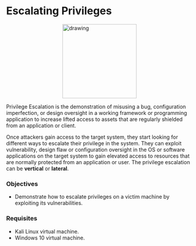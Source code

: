 # Escalating Privileges
<img src="https://upload.wikimedia.org/wikipedia/commons/thumb/c/cc/Privilege_Escalation_Diagram.svg/1200px-Privilege_Escalation_Diagram.svg.png" alt="drawing" style="width:200px; display:block;margin-left:auto;
margin-right:auto;"/>

Privilege Escalation is the demonstration of misusing a bug, configuration imperfection, or design oversight in a working framework or programming application to increase lifted access to assets that are regularly shielded from an application or client.

Once attackers gain access to the target system, they start looking for different ways to escalate their privilege in the system. They can exploit vulnerability, design flaw or configuration oversight in the OS or software applications on the target system to gain elevated access to resources that are normally protected from an application or user. The privilege escalation can be **vertical** or **lateral**.

### Objectives
* Demonstrate how to escalate privileges on a victim machine by exploiting its vulnerabilities.

### Requisites
* Kali Linux virtual machine.
* Windows 10 virtual machine.


